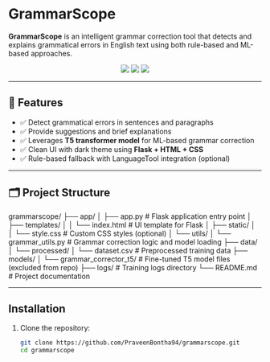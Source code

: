 # GrammarScope

**GrammarScope** is an intelligent grammar correction tool that detects and explains grammatical errors in English text using both rule-based and ML-based approaches.

<p align="center">
  <img src="https://img.shields.io/badge/Python-3.12-blue" />
  <img src="https://img.shields.io/badge/Flask-%20deployed-success" />
  <img src="https://img.shields.io/badge/Model-T5-small-green" />
</p>

---

## 🚀 Features

- ✅ Detect grammatical errors in sentences and paragraphs  
- ✅ Provide suggestions and brief explanations  
- ✅ Leverages **T5 transformer model** for ML-based grammar correction  
- ✅ Clean UI with dark theme using **Flask + HTML + CSS**  
- ✅ Rule-based fallback with LanguageTool integration (optional)

---

## 🗂️ Project Structure

grammarscope/
├── app/
│   ├── app.py                 # Flask application entry point
│   ├── templates/
│   │   └── index.html         # UI template for Flask
│   ├── static/
│   │   └── style.css          # Custom CSS styles (optional)
│   └── utils/
│       └── grammar_utils.py   # Grammar correction logic and model loading
├── data/
│   └── processed/
│       └── dataset.csv        # Preprocessed training data
├── models/
│   └── grammar_corrector_t5/ # Fine-tuned T5 model files (excluded from repo)
├── logs/                      # Training logs directory
└── README.md                  # Project documentation

---

## Installation

1. Clone the repository:

   ```bash
   git clone https://github.com/PraveenBontha94/grammarscope.git
   cd grammarscope
